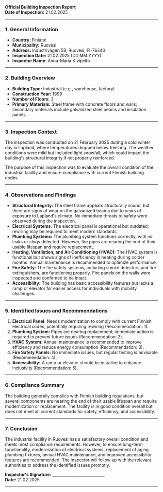 

**Official Building Inspection Report**  
**Date of Inspection:** 21.02.2025  

---

### **1. General Information**  
- **Country:** Finland  
- **Municipality:** Ruovesi  
- **Address:** Industrivägen 5B, Ruovesi, FI-76340  
- **Inspection Date:** 21.02.2025 (DD.MM.YYYY)  
- **Inspector Name:** Anna-Maria Kivipelto  

---

### **2. Building Overview**  
- **Building Type:** Industrial (e.g., warehouse, factory)  
- **Construction Year:** 1999  
- **Number of Floors:** 3  
- **Primary Materials:** Steel frame with concrete floors and walls; secondary materials include galvanized steel beams and insulation panels.  

---

### **3. Inspection Context**  
The inspection was conducted on 21 February 2025 during a cold winter day in Lapland, where temperatures dropped below freezing. The weather conditions were mild but included light snowfall, which could impact the building's structural integrity if not properly reinforced.

The purpose of this inspection was to evaluate the overall condition of the industrial facility and ensure compliance with current Finnish building codes.  

---

### **4. Observations and Findings**  
- **Structural Integrity:** The steel frame appears structurally sound, but there are signs of wear on the galvanized beams due to years of exposure to Lapland's climate. No immediate threats to safety were observed during the inspection.  
- **Electrical Systems:** The electrical panel is operational but outdated; rewiring may be required to meet modern standards.  
- **Plumbing Systems:** The plumbing system functions correctly, with no leaks or clogs detected. However, the pipes are nearing the end of their usable lifespan and require replacement.  
- **Heating, Ventilation, and Air Conditioning (HVAC):** The HVAC system is functional but shows signs of inefficiency in heating during colder months. Annual maintenance is recommended to optimize performance.  
- **Fire Safety:** The fire safety systems, including smoke detectors and fire extinguishers, are functioning properly. Fire panels on the walls were inspected and confirmed to be intact.  
- **Accessibility:** The building has basic accessibility features but lacks a ramp or elevator for easier access for individuals with mobility challenges.  

---

### **5. Identified Issues and Recommendations**  
1. **Electrical Panel:** Needs modernization to comply with current Finnish electrical codes, potentially requiring rewiring (Recommendation: 1).  
2. **Plumbing System:** Pipes are nearing replacement; immediate action is required to prevent future issues (Recommendation: 2).  
3. **HVAC System:** Annual maintenance is recommended to improve efficiency and reduce energy consumption (Recommendation: 3).  
4. **Fire Safety Panels:** No immediate issues, but regular testing is advisable (Recommendation: 4).  
5. **Accessibility:** A ramp or elevator should be installed to enhance inclusivity (Recommendation: 5).  

---

### **6. Compliance Summary**  
The building generally complies with Finnish building regulations, but several components are nearing the end of their usable lifespan and require modernization or replacement. The facility is in good condition overall but does not meet all current standards for safety, efficiency, and accessibility.  

---

### **7. Conclusion**  
The industrial facility in Ruovesi has a satisfactory overall condition and meets most compliance requirements. However, to ensure long-term functionality, modernization of electrical systems, replacement of aging plumbing fixtures, annual HVAC maintenance, and improved accessibility features are recommended. The inspector will follow up with the relevant authorities to address the identified issues promptly.  

**Inspector's Signature:** ___________________________  
**Date:** 21.02.2025  

---